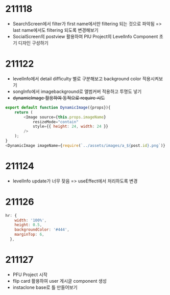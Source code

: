 # 211118
* SearchScreen에서 filter가 first name에서만 filtering 되는 것으로 파악됨
=> last name에서도 filtering 되도록 변경해보기
* SocialScreen의 postview 활용하여 PIU Project의 LevelInfo Component 초기 디자인 구성하기
# 211122
* levelInfo에서 detail difficulty 별로 구분해보고 background color 적용시켜보기
* songInfo에서 imagebackground로 앨범커버 적용하고 투명도 넣기
* ~~dynamicImage 활용하여 동적으로 require 시도~~
``` javascript
export default function DynamicImage({props}){
    return (
        <Image source={this.props.imageName}
            resizeMode="contain"
            style={{ height: 24, width: 24 }}
        />
    ); 
}
<DynamicImage imageName={require(`../assets/images/a_${post.id}.png`)} />
```

# 211124
* levelInfo update가 너무 잦음 => useEffect에서 처리하도록 변경

# 211126
```javascript
hr: {
    width: '100%',
    height: 0.5,
    backgroundColor: '#444',
    marginTop: 6,
  },
```

# 211127
* PFU Project 시작
* flip card 활용하여 user 게시글 component 생성
* instaclone base로 틀 만들어보기
